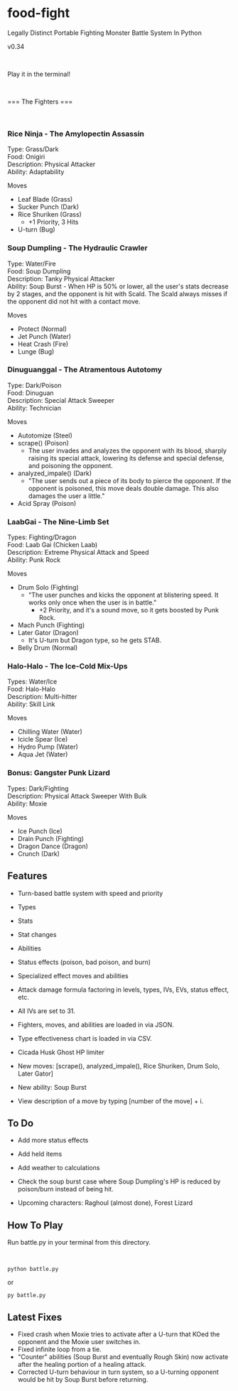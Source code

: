 # food-fight

Legally Distinct Portable Fighting Monster Battle System In Python

v0.34

<br>

Play it in the terminal!

<br>

=== The Fighters ===

<br>

<h3>Rice Ninja - The Amylopectin Assassin</h3>
Type: Grass/Dark
<br>Food: Onigiri
<br>Description: Physical Attacker
<br>Ability: Adaptability

Moves

- Leaf Blade (Grass)
- Sucker Punch (Dark)
- Rice Shuriken (Grass)
	- +1 Priority, 3 Hits
- U-turn (Bug)

<h3>Soup Dumpling - The Hydraulic Crawler</h3>
Type: Water/Fire
<br>Food: Soup Dumpling
<br>Description: Tanky Physical Attacker
<br>Ability: Soup Burst - When HP is 50% or lower, all the user's stats decrease by 2 stages, and the opponent is hit with Scald. The Scald always misses if the opponent did not hit with a contact move.

Moves

- Protect (Normal)
- Jet Punch (Water)
- Heat Crash (Fire)
- Lunge (Bug)

<h3>Dinuguanggal - The Atramentous Autotomy</h3>
Type: Dark/Poison
<br>Food: Dinuguan
<br>Description: Special Attack Sweeper
<br>Ability: Technician

Moves

- Autotomize (Steel)
- scrape() (Poison)
	- The user invades and analyzes the opponent with its blood, sharply raising its special attack, lowering its defense and special defense, and poisoning the opponent.
- analyzed_impale() (Dark)
	- "The user sends out a piece of its body to pierce the opponent. If the opponent is poisoned, this move deals double damage. This also damages the user a little."
- Acid Spray (Poison)


<h3>LaabGai - The Nine-Limb Set</h3>
Types: Fighting/Dragon
<br>Food: Laab Gai (Chicken Laab)
<br>Description: Extreme Physical Attack and Speed
<br>Ability: Punk Rock

Moves

- Drum Solo (Fighting)
	- "The user punches and kicks the opponent at blistering speed. It works only once when the user is in battle."
		- +2 Priority, and it's a sound move, so it gets boosted by Punk Rock.
- Mach Punch (Fighting)
- Later Gator (Dragon)
	- It's U-turn but Dragon type, so he gets STAB.
- Belly Drum (Normal)

<h3>Halo-Halo - The Ice-Cold Mix-Ups</h3>
Types: Water/Ice
<br>Food: Halo-Halo
<br>Description: Multi-hitter
<br>Ability: Skill Link

Moves

- Chilling Water (Water)
- Icicle Spear (Ice)
- Hydro Pump (Water)
- Aqua Jet (Water)


<h3>Bonus: Gangster Punk Lizard</h3>
Types: Dark/Fighting
<br>Description: Physical Attack Sweeper With Bulk
<br>Ability: Moxie

Moves

- Ice Punch (Ice)
- Drain Punch (Fighting)
- Dragon Dance (Dragon)
- Crunch (Dark)

## Features ##

- Turn-based battle system with speed and priority

- Types

- Stats

- Stat changes

- Abilities

- Status effects (poison, bad poison, and burn)

- Specialized effect moves and abilities

- Attack damage formula factoring in levels, types, IVs, EVs, status effect, etc.

- All IVs are set to 31.

- Fighters, moves, and abilities are loaded in via JSON.

- Type effectiveness chart is loaded in via CSV.

- Cicada Husk Ghost HP limiter

- New moves: [scrape(), analyzed_impale(), Rice Shuriken, Drum Solo, Later Gator]

- New ability: Soup Burst

- View description of a move by typing [number of the move] + i.

  

## To Do ##

- Add more status effects

- Add held items

- Add weather to calculations

- Check the soup burst case where Soup Dumpling's HP is reduced by poison/burn instead of being hit. 

- Upcoming characters: Raghoul (almost done), Forest Lizard



## How To Play ##

Run battle.py in your terminal from this directory.

<br>

`python battle.py`

or

`py battle.py`


## Latest Fixes ##

- Fixed crash when Moxie tries to activate after a U-turn that KOed the opponent and the Moxie user switches in.
- Fixed infinite loop from a tie.
- "Counter" abilities (Soup Burst and eventually Rough Skin) now activate after the healing portion of a healing attack.
- Corrected U-turn behaviour in turn system, so a U-turning opponent would be hit by Soup Burst before returning.